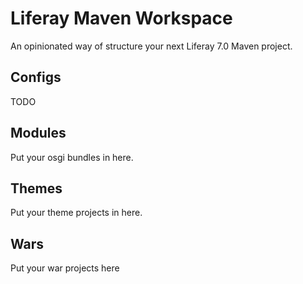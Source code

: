 # Liferay Maven Workspace

An opinionated way of structure your next Liferay 7.0 Maven project.

## Configs

TODO

## Modules

Put your osgi bundles in here.

## Themes

Put your theme projects in here.

## Wars

Put your war projects here

